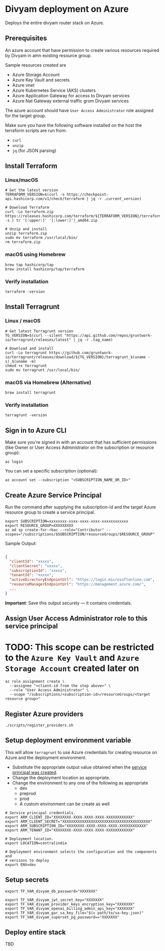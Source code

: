 # Divyam deployment on Azure

Deploys the entire divyam router stack on Azure.

## Prerequisites

An azure account that have permission to create various resources required by
Divyam in amn existing resource group.

Sample resources created are

- Azure Storage Account
- Azure Key Vault and secrets
- Azure vnet
- Azure Kubernetes Service (AKS) clusters
- Azure Application Gateway for access to Divyam services
- Azure Nat Gateway external traffic grom Divyam services

The azure account should have `User Access Administrator` role assigned for the
target group.

Make sure you have the following software installed on the host the terraform
scripts are run from:

- `curl`
- `unzip`
- `jq` (for JSON parsing)

## Install Terraform

### Linux/macOS

```shell
# Get the latest version
TERRAFORM_VERSION=$(curl -s https://checkpoint-api.hashicorp.com/v1/check/terraform | jq -r .current_version)

# Download Terraform
curl -Lo terraform.zip https://releases.hashicorp.com/terraform/${TERRAFORM_VERSION}/terraform_${TERRAFORM_VERSION}_$(uname -s | tr '[:upper:]' '[:lower:]')_amd64.zip

# Unzip and install
unzip terraform.zip
sudo mv terraform /usr/local/bin/
rm terraform.zip
```

### macOS using Homebrew

```shell
brew tap hashicorp/tap
brew install hashicorp/tap/terraform
```

### Verify installation

```shell
terraform -version
```

## Install Terragrunt

### Linux / macOS

```shell
# Get latest Terragrunt version
TG_VERSION=$(curl --silent "https://api.github.com/repos/gruntwork-io/terragrunt/releases/latest" | jq -r .tag_name)

# Download and install
curl -Lo terragrunt https://github.com/gruntwork-io/terragrunt/releases/download/${TG_VERSION}/terragrunt_$(uname -s)_$(uname -m)
chmod +x terragrunt
sudo mv terragrunt /usr/local/bin/
```

### macOS via Homebrew (Alternative)

```shell
brew install terragrunt
```

### Verify installation

```shell
terragrunt -version
```

## Sign in to Azure CLI

Make sure you're signed in with an account that has sufficient permissions (like
Owner or User Access Administrator on the subscription or resource group):

```shell
az login
```

You can set a specific subscription (optional):

```shell
az account set --subscription "<SUBSCRIPTION_NAME_OR_ID>"
```

## Create Azure Service Principal

Run the command after supplying the subscription-id and the target Azure
resource group to create a service principal.

```shell
export SUBSCRIPTION=xxxxxxxx-xxxx-xxxx-xxxx-xxxxxxxxxxxx
export RESOURCE_GROUP=XXXXXXXXX
az ad sp create-for-rbac --role="Contributor" --scopes="/subscriptions/$SUBSCRIPTION/resourceGroups/$RESOURCE_GROUP"
```

Sample Output:

```json

{
  "clientId": "xxxxx",
  "clientSecret": "xxxxx",
  "subscriptionId": "xxxxx",
  "tenantId": "xxxxx",
  "activeDirectoryEndpointUrl": "https://login.microsoftonline.com",
  "resourceManagerEndpointUrl": "https://management.azure.com/",
  ...
}
```

**Important**: Save this output securely — it contains credentials.

## Assign User Access Administrator role to this service principal

# TODO: This scope can be restricted to the `Azure Key Vault` and `Azure Storage Account` created later on

```shell
az role assignment create \   
  --assignee "<client-id from the step above>" \
  --role "User Access Administrator" \
  --scope "/subscriptions/<subscription-id>/resourceGroups/<target resource group>"
```

## Register Azure providers

```shell
./scripts/register_providers.sh
```

## Setup deployment environment variable

This will allow `terragrunt` to use Azure credentials for creating resource on
Azure and the deployment environment.

- Substitute the appropriate output value obtained when
  the [service principal was created](#create-azure-service-principal).
- Change the deployment location as appropriate.
- Change the environment to any one of the following as appropriate
    - dev
    - preprod
    - prod
    - A custom environment can be create as well

```shell
# Service principal credentials.
export ARM_CLIENT_ID="XXXXXXXX-XXXX-XXXX-XXXX-XXXXXXXXXXXX"
export ARM_CLIENT_SECRET="XXXXXXXXXXXXXXXXXXXXXXXXXXXXXXXXXXXXXXXX"
export ARM_SUBSCRIPTION_ID="XXXXXXXX-XXXX-XXXX-XXXX-XXXXXXXXXXXX"
export ARM_TENANT_ID="XXXXXXXX-XXXX-XXXX-XXXX-XXXXXXXXXXXX"

# Deployment location.
export LOCATION=centralindia

# Deployment environment selects the configuration and the components and 
# versions to deploy
export ENV=dev 
```

## Setup secrets

```shell
export TF_VAR_divyam_db_password="XXXXXXX"

export TF_VAR_divyam_jwt_secret_key="XXXXXXX"
export TF_VAR_divyam_provider_keys_encryption_key="XXXXXXX"
export TF_VAR_divyam_openai_billing_admin_api_key="XXXXXXX"
export TF_VAR_divyam_gar_sa_key_file="$(< path/to/sa-key.json)"
export TF_VAR_divyam_superset_pg_password=="XXXXXXX"
```

## Deploy entire stack

TBD

